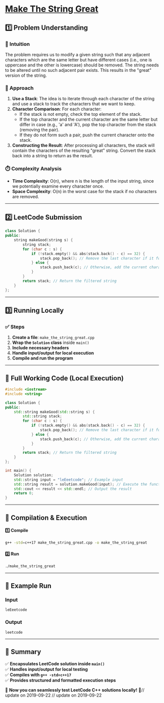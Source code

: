 # **[Make The String Great](https://leetcode.com/problems/make-the-string-great/description/)**  

## **1️⃣ Problem Understanding**  
### **📌 Intuition**  
The problem requires us to modify a given string such that any adjacent characters which are the same letter but have different cases (i.e., one is uppercase and the other is lowercase) should be removed. The string needs to be altered until no such adjacent pair exists. This results in the "great" version of the string. 

### **🚀 Approach**  
1. **Use a Stack**: The idea is to iterate through each character of the string and use a stack to track the characters that we want to keep. 
2. **Character Comparison**: For each character:
   - If the stack is not empty, check the top element of the stack. 
   - If the top character and the current character are the same letter but differ in case (e.g., 'a' and 'A'), pop the top character from the stack (removing the pair).
   - If they do not form such a pair, push the current character onto the stack.
3. **Constructing the Result**: After processing all characters, the stack will contain the characters of the resulting "great" string. Convert the stack back into a string to return as the result.

### **⏱️ Complexity Analysis**  
- **Time Complexity**: O(n), where n is the length of the input string, since we potentially examine every character once.
- **Space Complexity**: O(n) in the worst case for the stack if no characters are removed.

---  

## **2️⃣ LeetCode Submission**  
```cpp
class Solution {
public:
    string makeGood(string s) {
        string stack;
        for (char c : s) {
            if (!stack.empty() && abs(stack.back() - c) == 32) {
                stack.pop_back(); // Remove the last character if it forms a pair with current
            } else {
                stack.push_back(c); // Otherwise, add the current character to the stack
            }
        }
        return stack; // Return the filtered string
    }
};
```  

---  

## **3️⃣ Running Locally**  
### **✅ Steps**  
1. **Create a file**: `make_the_string_great.cpp`  
2. **Wrap the `Solution` class** inside `main()`  
3. **Include necessary headers**  
4. **Handle input/output for local execution**  
5. **Compile and run the program**  

---  

## **📝 Full Working Code (Local Execution)**  
```cpp
#include <iostream>
#include <string>

class Solution {
public:
    std::string makeGood(std::string s) {
        std::string stack;
        for (char c : s) {
            if (!stack.empty() && abs(stack.back() - c) == 32) {
                stack.pop_back(); // Remove the last character if it forms a pair with current
            } else {
                stack.push_back(c); // Otherwise, add the current character to the stack
            }
        }
        return stack; // Return the filtered string
    }
};

int main() {
    Solution solution;
    std::string input = "leEeetcode"; // Example input
    std::string result = solution.makeGood(input); // Execute the function
    std::cout << result << std::endl; // Output the result
    return 0;
}
```  

---  

## **🔧 Compilation & Execution**  
#### **1️⃣ Compile**  
```bash
g++ -std=c++17 make_the_string_great.cpp -o make_the_string_great
```  

#### **2️⃣ Run**  
```bash
./make_the_string_great
```  

---  

## **🎯 Example Run**  
### **Input**  
```
leEeetcode
```  
### **Output**  
```
leetcode
```  

---  

## **📌 Summary**  
✅ **Encapsulates LeetCode solution inside `main()`**  
✅ **Handles input/output for local testing**  
✅ **Compiles with `g++ -std=c++17`**  
✅ **Provides structured and formatted execution steps**  

🚀 **Now you can seamlessly test LeetCode C++ solutions locally!** 🚀// update on 2019-09-22
// update on 2019-09-22
